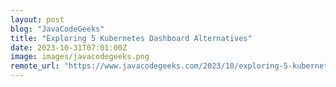 ```yaml
---
layout: post
blog: "JavaCodeGeeks"
title: "Exploring 5 Kubernetes Dashboard Alternatives"
date: 2023-10-31T07:01:00Z
image: images/javacodegeeks.png
remote_url: "https://www.javacodegeeks.com/2023/10/exploring-5-kubernetes-dashboard-alternatives.html"
---
```

